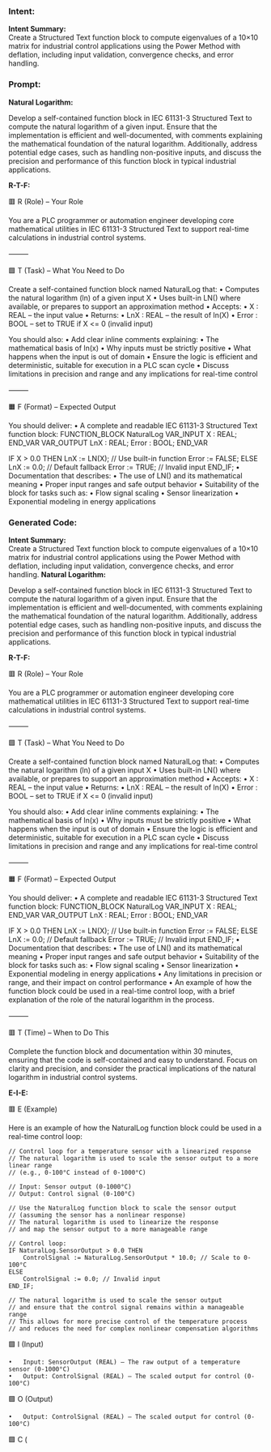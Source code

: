 ### Intent:
**Intent Summary:**  
Create a Structured Text function block to compute eigenvalues of a 10×10 matrix for industrial control applications using the Power Method with deflation, including input validation, convergence checks, and error handling.

### Prompt:
**Natural Logarithm:**

Develop a self-contained function block in IEC 61131-3 Structured Text to compute the natural logarithm of a given input. Ensure that the implementation is efficient and well-documented, with comments explaining the mathematical foundation of the natural logarithm. Additionally, address potential edge cases, such as handling non-positive inputs, and discuss the precision and performance of this function block in typical industrial applications.

**R-T-F:**

🟥 R (Role) – Your Role

You are a PLC programmer or automation engineer developing core mathematical utilities in IEC 61131-3 Structured Text to support real-time calculations in industrial control systems.

⸻

🟩 T (Task) – What You Need to Do

Create a self-contained function block named NaturalLog that:
	•	Computes the natural logarithm (ln) of a given input X
	•	Uses built-in LN() where available, or prepares to support an approximation method
	•	Accepts:
	•	X : REAL – the input value
	•	Returns:
	•	LnX : REAL – the result of ln(X)
	•	Error : BOOL – set to TRUE if X <= 0 (invalid input)

You should also:
	•	Add clear inline comments explaining:
	•	The mathematical basis of ln(x)
	•	Why inputs must be strictly positive
	•	What happens when the input is out of domain
	•	Ensure the logic is efficient and deterministic, suitable for execution in a PLC scan cycle
	•	Discuss limitations in precision and range and any implications for real-time control

⸻

🟧 F (Format) – Expected Output

You should deliver:
	•	A complete and readable IEC 61131-3 Structured Text function block:
 FUNCTION_BLOCK NaturalLog
VAR_INPUT
    X : REAL;
END_VAR
VAR_OUTPUT
    LnX : REAL;
    Error : BOOL;
END_VAR

IF X > 0.0 THEN
    LnX := LN(X);    // Use built-in function
    Error := FALSE;
ELSE
    LnX := 0.0;      // Default fallback
    Error := TRUE;   // Invalid input
END_IF;
	•	Documentation that describes:
	•	The use of LN() and its mathematical meaning
	•	Proper input ranges and safe output behavior
	•	Suitability of the block for tasks such as:
	•	Flow signal scaling
	•	Sensor linearization
	•	Exponential modeling in energy applications

### Generated Code:
**Intent Summary:**  
Create a Structured Text function block to compute eigenvalues of a 10×10 matrix for industrial control applications using the Power Method with deflation, including input validation, convergence checks, and error handling.
**Natural Logarithm:**

Develop a self-contained function block in IEC 61131-3 Structured Text to compute the natural logarithm of a given input. Ensure that the implementation is efficient and well-documented, with comments explaining the mathematical foundation of the natural logarithm. Additionally, address potential edge cases, such as handling non-positive inputs, and discuss the precision and performance of this function block in typical industrial applications.

**R-T-F:**

🟥 R (Role) – Your Role

You are a PLC programmer or automation engineer developing core mathematical utilities in IEC 61131-3 Structured Text to support real-time calculations in industrial control systems.

⸻

🟩 T (Task) – What You Need to Do

Create a self-contained function block named NaturalLog that:
	•	Computes the natural logarithm (ln) of a given input X
	•	Uses built-in LN() where available, or prepares to support an approximation method
	•	Accepts:
	•	X : REAL – the input value
	•	Returns:
	•	LnX : REAL – the result of ln(X)
	•	Error : BOOL – set to TRUE if X <= 0 (invalid input)

You should also:
	•	Add clear inline comments explaining:
	•	The mathematical basis of ln(x)
	•	Why inputs must be strictly positive
	•	What happens when the input is out of domain
	•	Ensure the logic is efficient and deterministic, suitable for execution in a PLC scan cycle
	•	Discuss limitations in precision and range and any implications for real-time control

⸻

🟧 F (Format) – Expected Output

You should deliver:
	•	A complete and readable IEC 61131-3 Structured Text function block:
 FUNCTION_BLOCK NaturalLog
VAR_INPUT
    X : REAL;
END_VAR
VAR_OUTPUT
    LnX : REAL;
    Error : BOOL;
END_VAR

IF X > 0.0 THEN
    LnX := LN(X);    // Use built-in function
    Error := FALSE;
ELSE
    LnX := 0.0;      // Default fallback
    Error := TRUE;   // Invalid input
END_IF;
	•	Documentation that describes:
	•	The use of LN() and its mathematical meaning
	•	Proper input ranges and safe output behavior
	•	Suitability of the block for tasks such as:
	•	Flow signal scaling
	•	Sensor linearization
	•	Exponential modeling in energy applications
	•	Any limitations in precision or range, and their impact on control performance
	•	An example of how the function block could be used in a real-time control loop, with a brief explanation of the role of the natural logarithm in the process.

⸻

🟥 T (Time) – When to Do This

Complete the function block and documentation within 30 minutes, ensuring that the code is self-contained and easy to understand. Focus on clarity and precision, and consider the practical implications of the natural logarithm in industrial control systems.

**E-I-E:**

🟥 E (Example)

Here is an example of how the NaturalLog function block could be used in a real-time control loop:

	// Control loop for a temperature sensor with a linearized response
	// The natural logarithm is used to scale the sensor output to a more linear range
	// (e.g., 0-100°C instead of 0-1000°C)

	// Input: Sensor output (0-1000°C)
	// Output: Control signal (0-100°C)

	// Use the NaturalLog function block to scale the sensor output
	// (assuming the sensor has a nonlinear response)
	// The natural logarithm is used to linearize the response
	// and map the sensor output to a more manageable range

	// Control loop:
	IF NaturalLog.SensorOutput > 0.0 THEN
		ControlSignal := NaturalLog.SensorOutput * 10.0; // Scale to 0-100°C
	ELSE
		ControlSignal := 0.0; // Invalid input
	END_IF;

	// The natural logarithm is used to scale the sensor output
	// and ensure that the control signal remains within a manageable range
	// This allows for more precise control of the temperature process
	// and reduces the need for complex nonlinear compensation algorithms

🟩 I (Input)

	•	Input: SensorOutput (REAL) – The raw output of a temperature sensor (0-1000°C)
	•	Output: ControlSignal (REAL) – The scaled output for control (0-100°C)

🟪 O (Output)

	•	Output: ControlSignal (REAL) – The scaled output for control (0-100°C)

🟩 C (
